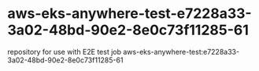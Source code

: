 # aws-eks-anywhere-test-e7228a33-3a02-48bd-90e2-8e0c73f11285-61
repository for use with E2E test job aws-eks-anywhere-test:e7228a33-3a02-48bd-90e2-8e0c73f11285-61
